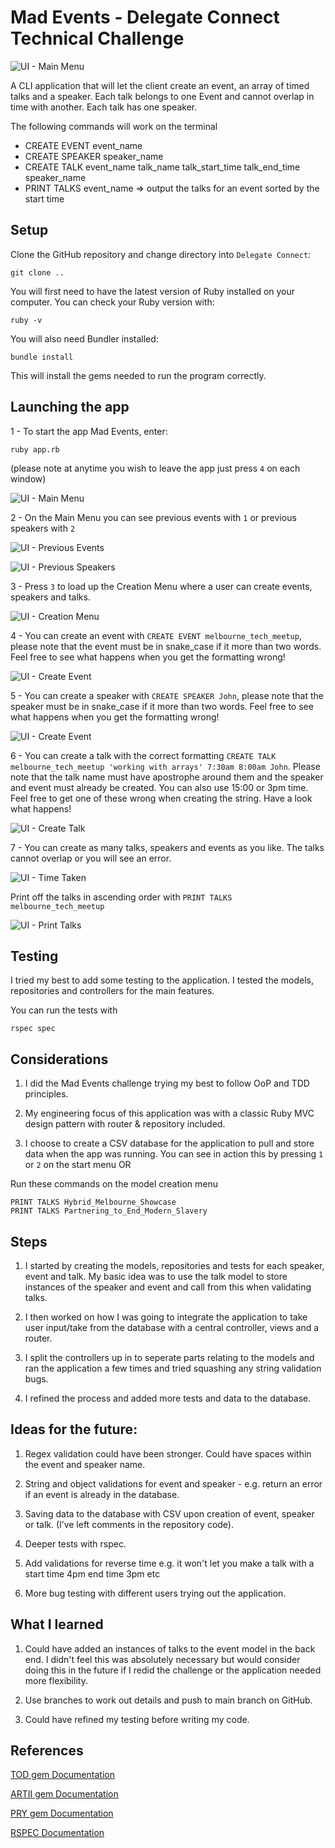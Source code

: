 # Mad Events - Delegate Connect Technical Challenge

![UI - Main Menu](docs/application_start.png)

A CLI application that will let the client create an event, an array of timed talks and a speaker. Each talk belongs to one Event and cannot overlap in time with another. Each talk has one speaker.

The following commands will work on the terminal
- CREATE EVENT event_name
- CREATE SPEAKER speaker_name
- CREATE TALK event_name talk_name talk_start_time talk_end_time speaker_name
- PRINT TALKS event_name => output the talks for an event sorted by the start time

## Setup

Clone the GitHub repository and change directory into `Delegate Connect`:
```
git clone ..
```

You will first need to have the latest version of Ruby installed on your computer.
You can check your Ruby version with:
```
ruby -v
```

You will also need Bundler installed:
```
bundle install
```
This will install the gems needed to run the program correctly.



## Launching the app

1 - To start the app Mad Events, enter:
```
ruby app.rb
```

(please note at anytime you wish to leave the app just press `4` on each window)

![UI - Main Menu](docs/application_start.png)

2 - On the Main Menu you can see previous events with `1` or previous speakers with `2`

![UI - Previous Events](docs/previous_events.png)

![UI - Previous Speakers](docs/previous_speakers.png)

3 - Press `3` to load up the Creation Menu where a user can create events, speakers and talks.

![UI - Creation Menu](docs/creation_menu.png)

4 - You can create an event with `CREATE EVENT melbourne_tech_meetup`, please note that the event must be in snake_case if it more than two words. Feel free to see what happens when you get the formatting wrong!

![UI - Create Event](docs/create_event.png)

5 - You can create a speaker with `CREATE SPEAKER John`, please note that the speaker must be in snake_case if it more than two words. Feel free to see what happens when you get the formatting wrong!

![UI - Create Event](docs/create_speaker.png)

6 - You can create a talk with the correct formatting `CREATE TALK melbourne_tech_meetup 'working with arrays' 7:30am 8:00am John`. Please note that the talk name must have apostrophe around them and the speaker and event must already be created. You can also use 15:00 or 3pm time. Feel free to get one of these wrong when creating the string. Have a look what happens!

![UI - Create Talk](docs/create_talk.png)

7 - You can create as many talks, speakers and events as you like. The talks cannot overlap or you will see an error.

![UI - Time Taken](docs/time_taken.png)

Print off the talks in ascending order with `PRINT TALKS melbourne_tech_meetup`

![UI - Print Talks](docs/print_talks.png)


## Testing

I tried my best to add some testing to the application. I tested the models, repositories and controllers for the main features.

You can run the tests with


```
rspec spec
```

## Considerations

1. I did the Mad Events challenge trying my best to follow OoP and TDD principles.

2. My engineering focus of this application was with a classic Ruby MVC design pattern with router & repository included.

3. I choose to create a CSV database for the application to pull and store data when the app was running. You can see in action this by pressing `1` or `2` on the start menu OR

Run these commands on the model creation menu
```
PRINT TALKS Hybrid_Melbourne_Showcase
PRINT TALKS Partnering_to_End_Modern_Slavery
```

## Steps

1. I started by creating the models, repositories and tests for each speaker, event and talk. My basic idea was to use the talk model to store instances of the speaker and event and call from this when validating talks.

2. I then worked on how I was going to integrate the application to take user input/take from the database with a central controller, views and a router.

3. I split the controllers up in to seperate parts relating to the models and ran the application a few times and tried squashing any string validation bugs.

4. I refined the process and added more tests and data to the database.


## Ideas for the future:

1. Regex validation could have been stronger. Could have spaces within the event and speaker name.

2. String and object validations for event and speaker - e.g. return an error if an event is already in the database.

3. Saving data to the database with CSV upon creation of event, speaker or talk. (I’ve left comments in the repository code).

4. Deeper tests with rspec.

5. Add validations for reverse time e.g. it won't let you make a talk with a start time 4pm end time 3pm etc

6. More bug testing with different users trying out the application.

## What I learned

1. Could have added an instances of talks to the event model in the back end. I didn't feel this was absolutely necessary but would consider doing this in the future if I redid the challenge or the application needed more flexibility.

2. Use branches to work out details and push to main branch on GitHub.

3. Could have refined my testing before writing my code.

## References

[TOD gem Documentation](https://github.com/jackc/tod)

[ARTII gem Documentation](https://github.com/miketierney/artii)

[PRY gem Documentation](https://github.com/pry/pry)

[RSPEC Documentation](https://rspec.info/documentation/3.10/rspec-core/)

